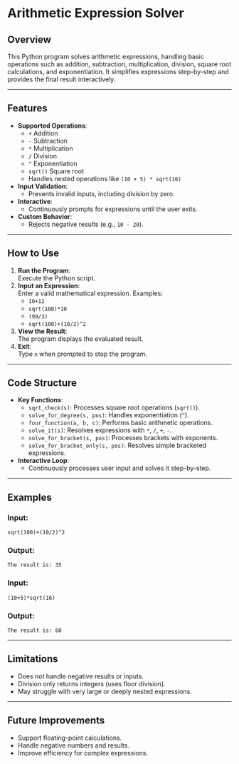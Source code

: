 # **Arithmetic Expression Solver**

## **Overview**
This Python program solves arithmetic expressions, handling basic operations such as addition, subtraction, multiplication, division, square root calculations, and exponentiation. It simplifies expressions step-by-step and provides the final result interactively.


---

## **Features**
- **Supported Operations**:
  - `+` Addition
  - `-` Subtraction
  - `*` Multiplication
  - `/` Division
  - `^` Exponentiation
  - `sqrt()` Square root
  - Handles nested operations like `(10 + 5) * sqrt(16)`
- **Input Validation**:
  - Prevents invalid inputs, including division by zero.
- **Interactive**:
  - Continuously prompts for expressions until the user exits.
- **Custom Behavior**:
  - Rejects negative results (e.g., `10 - 20`).

---

## **How to Use**
1. **Run the Program**:  
   Execute the Python script.
2. **Input an Expression**:  
   Enter a valid mathematical expression. Examples:
   - `10+12`
   - `sqrt(100)*10`
   - `(99/3)`
   - `sqrt(100)+(10/2)^2`
3. **View the Result**:  
   The program displays the evaluated result.
4. **Exit**:  
   Type `n` when prompted to stop the program.

---

## **Code Structure**
- **Key Functions**:
  - `sqrt_check(s)`: Processes square root operations (`sqrt()`).
  - `solve_for_degree(s, pos)`: Handles exponentiation (`^`).
  - `four_function(a, b, c)`: Performs basic arithmetic operations.
  - `solve_it(s)`: Resolves expressions with `*`, `/`, `+`, `-`.
  - `solve_for_bracket(s, pos)`: Processes brackets with exponents.
  - `solve_for_bracket_only(s, pos)`: Resolves simple bracketed expressions.
- **Interactive Loop**:
  - Continuously processes user input and solves it step-by-step.

---

## **Examples**
### **Input**:  
`sqrt(100)+(10/2)^2`  
### **Output**:  
`The result is: 35`  

### **Input**:  
`(10+5)*sqrt(16)`  
### **Output**:  
`The result is: 60`  

---

## **Limitations**
- Does not handle negative results or inputs.
- Division only returns integers (uses floor division).
- May struggle with very large or deeply nested expressions.

---

## **Future Improvements**
- Support floating-point calculations.
- Handle negative numbers and results.
- Improve efficiency for complex expressions.
